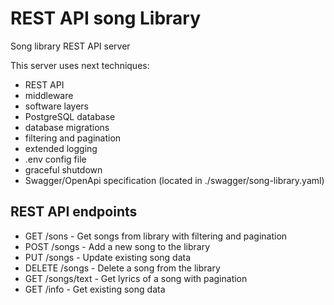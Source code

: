 # REST API song Library
Song library REST API server

This server uses next techniques:
- REST API
- middleware
- software layers
- PostgreSQL database
- database migrations
- filtering and pagination
- extended logging
- .env config file
- graceful shutdown
- Swagger/OpenApi specification (located in ./swagger/song-library.yaml)

## REST API endpoints

- GET /sons - Get songs from library with filtering and pagination
- POST /songs - Add a new song to the library
- PUT /songs - Update existing song data
- DELETE /songs - Delete a song from the library
- GET /songs/text - Get lyrics of a song with pagination
- GET /info - Get existing song data
